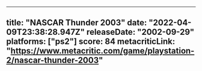 
---
title: "NASCAR Thunder 2003"
date: "2022-04-09T23:38:28.947Z"
releaseDate: "2002-09-29"
platforms: ["ps2"]
score: 84
metacriticLink: "https://www.metacritic.com/game/playstation-2/nascar-thunder-2003"
---
